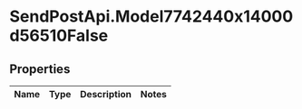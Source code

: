 # SendPostApi.Model7742440x14000d56510False

## Properties
Name | Type | Description | Notes
------------ | ------------- | ------------- | -------------



